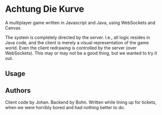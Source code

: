 # Achtung Die Kurve

A multiplayer game written in Javascript and Java, using WebSockets and Canvas.

The system is completely directed by the server. I.e., all logic resides in Java code, and the client is merely a visual representation of the game world. Even the client redrawing is controlled by the server (over WebSockets). This may or may not be a good thing, but we wanted to try it out.

## Usage



## Authors

Client code by Johan. Backend by Bohn. Written while lining up for tickets, when we were horribly bored and had nothing better to do.

